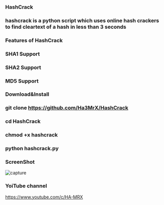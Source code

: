 ### HashCrack
### hashcrack is a python script which uses  online hash crackers to find cleartext of a hash in less than 3 seconds

### Features of HashCrack

### SHA1 Support
### SHA2 Support
### MD5 Support

### Download&Install 

### git clone https://github.com/Ha3MrX/HashCrack

### cd HashCrack

### chmod +x hashcrack

### python hashcrack.py

### ScreenShot 

![capture](https://user-images.githubusercontent.com/33704360/38766570-837bc3d6-3f88-11e8-9747-e0e7d1a2c496.PNG)

### YoiTube channel

https://www.youtube.com/c/HA-MRX
